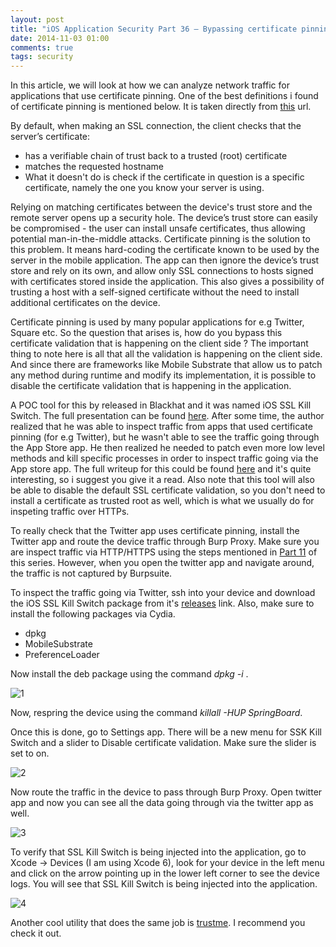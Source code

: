 ```yaml
---
layout: post
title: "iOS Application Security Part 36 – Bypassing certificate pinning using SSL Kill switch"
date: 2014-11-03 01:00
comments: true
tags: security
---
```


In this article, we will look at how we can analyze network traffic for applications that use certificate pinning. One of the best definitions i found of certificate pinning is mentioned below. It is taken directly from [this](https://www.infinum.co/the-capsized-eight/articles/securing-mobile-banking-on-android-with-ssl-certificate-pinning) url.

By default, when making an SSL connection, the client checks that the server’s certificate:

*   has a verifiable chain of trust back to a trusted (root) certificate
*   matches the requested hostname
*   What it doesn't do is check if the certificate in question is a specific certificate, namely the one you know your server is using.

<!-- more -->

Relying on matching certificates between the device's trust store and the remote server opens up a security hole. The device’s trust store can easily be compromised - the user can install unsafe certificates, thus allowing potential man-in-the-middle attacks. Certificate pinning is the solution to this problem. It means hard-coding the certificate known to be used by the server in the mobile application. The app can then ignore the device’s trust store and rely on its own, and allow only SSL connections to hosts signed with certificates stored inside the application. This also gives a possibility of trusting a host with a self-signed certificate without the need to install additional certificates on the device.

Certificate pinning is used by many popular applications for e.g Twitter, Square etc. So the question that arises is, how do you bypass this certificate validation that is happening on the client side ? The important thing to note here is all that all the validation is happening on the client side. And since there are frameworks like Mobile Substrate that allow us to patch any method during runtime and modify its implementation, it is possible to disable the certificate validation that is happening in the application.

A POC tool for this by released in Blackhat and it was named iOS SSL Kill Switch. The full presentation can be found [here](https://media.blackhat.com/bh-us-12/Turbo/Diquet/BH_US_12_Diqut_Osborne_Mobile_Certificate_Pinning_Slides.pdf). After some time, the author realized that he was able to inspect traffic from apps that used certificate pinning (for e.g Twitter), but he wasn't able to see the traffic going through the App Store app. He then realized he needed to patch even more low level methods and kill specific processes in order to inspect traffic going via the App store app. The full writeup for this could be found [here](https://nabla-c0d3.github.io/blog/2013/08/20/intercepting-the-app-stores-traffic-on-iOS/) and it's quite interesting, so i suggest you give it a read. Also note that this tool will also be able to disable the default SSL certificate validation, so you don't need to install a certificate as trusted root as well, which is what we usually do for inspeting traffic over HTTPs.

To really check that the Twitter app uses certificate pinning, install the Twitter app and route the device traffic through Burp Proxy. Make sure you are inspect traffic via HTTP/HTTPS using the steps mentioned in [Part 11](http://highaltitudehacks.com/2013/08/20/iOS-application-security-part-11-analyzing-network-traffic-over-http-slash-https) of this series. However, when you open the twitter app and navigate around, the traffic is not captured by Burpsuite.

To inspect the traffic going via Twitter, ssh into your device and download the iOS SSL Kill Switch package from it's [releases](https://github.com/iSECPartners/iOS-ssl-kill-switch/releases) link. Also, make sure to install the following packages via Cydia.

*   dpkg
*   MobileSubstrate
*   PreferenceLoader

Now install the deb package using the command _dpkg -i <packagename></packagename>_.

![1]({{site.baseurl}}/images/posts/ios36/1.png)

Now, respring the device using the command _killall -HUP SpringBoard_.

Once this is done, go to Settings app. There will be a new menu for SSK Kill Switch and a slider to Disable certificate validation. Make sure the slider is set to on.

![2]({{site.baseurl}}/images/posts/ios36/2.png)

Now route the traffic in the device to pass through Burp Proxy. Open twitter app and now you can see all the data going through via the twitter app as well.

![3]({{site.baseurl}}/images/posts/ios36/3.png)

To verify that SSL Kill Switch is being injected into the application, go to Xcode -> Devices (I am using Xcode 6), look for your device in the left menu and click on the arrow pointing up in the lower left corner to see the device logs. You will see that SSL Kill Switch is being injected into the application.

![4]({{site.baseurl}}/images/posts/ios36/4.png)

Another cool utility that does the same job is [trustme](https://github.com/intrepidusgroup/trustme). I recommend you check it out.